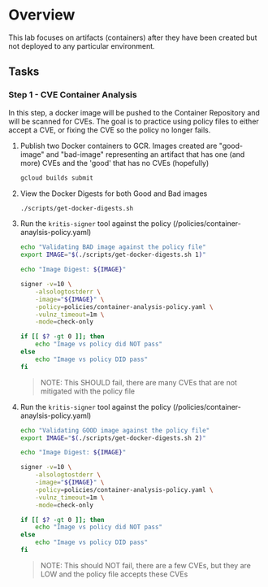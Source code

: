 # Overview

This lab focuses on artifacts (containers) after they have been created but not deployed to any particular environment.

## Tasks

### Step 1 - CVE Container Analysis

In this step, a docker image will be pushed to the Container Repository and will be scanned for CVEs. The goal is to practice using
policy files to either accept a CVE, or fixing the CVE so the policy no longer fails.

1. Publish two Docker containers to GCR. Images created are "good-image" and "bad-image" representing an artifact that has one (and more) CVEs and the 'good' that has no CVEs (hopefully)
    ```bash
    gcloud builds submit
    ```

1. View the Docker Digests for both Good and Bad images

    ```bash
    ./scripts/get-docker-digests.sh
    ```

1. Run the `kritis-signer` tool against the policy (/policies/container-anaylsis-policy.yaml)

    ```bash
    echo "Validating BAD image against the policy file"
    export IMAGE="$(./scripts/get-docker-digests.sh 1)"

    echo "Image Digest: ${IMAGE}"

    signer -v=10 \
        -alsologtostderr \
        -image="${IMAGE}" \
        -policy=policies/container-analysis-policy.yaml \
        -vulnz_timeout=1m \
        -mode=check-only

    if [[ $? -gt 0 ]]; then
        echo "Image vs policy did NOT pass"
    else
        echo "Image vs policy DID pass"
    fi

    ```

    > NOTE: This SHOULD fail, there are many CVEs that are not mitigated with the policy file

1. Run the `kritis-signer` tool against the policy (/policies/container-anaylsis-policy.yaml)
    ```bash
    echo "Validating GOOD image against the policy file"
    export IMAGE="$(./scripts/get-docker-digests.sh 2)"

    echo "Image Digest: ${IMAGE}"

    signer -v=10 \
        -alsologtostderr \
        -image="${IMAGE}" \
        -policy=policies/container-analysis-policy.yaml \
        -vulnz_timeout=1m \
        -mode=check-only

    if [[ $? -gt 0 ]]; then
        echo "Image vs policy did NOT pass"
    else
        echo "Image vs policy DID pass"
    fi

    ```
    > NOTE: This should NOT fail, there are a few CVEs, but they are LOW and the policy file accepts these CVEs
